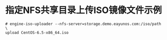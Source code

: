 # 指定NFS共享目录上传ISO镜像文件示例

    # engine-iso-uploader --nfs-server=storage.demo.eayunos.com:/iso/path \
    upload CentOS-6.5-x86_64.iso

